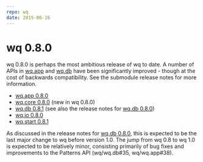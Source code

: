 ```yaml
---
repo: wq
date: 2015-06-16
---
```


# wq 0.8.0

wq 0.8.0 is perhaps the most ambitious release of wq to date.  A number of APIs in [wq.app](../wq.app/index.md) and [wq.db](../wq.db/index.md) have been significantly improved - though at the cost of backwards compatibility.  See the submodule release notes for more information.
- [wq.app 0.8.0](./wq.app-0.8.0.md)
- [wq.core 0.8.0](./wq.core-0.8.0.md) (new in wq 0.8.0)
- [wq.db 0.8.1](./wq.db-0.8.1.md) (see also the release notes for [wq.db 0.8.0](./wq.db-0.8.0.md))
- [wq.io 0.8.0](./itertable-0.8.0.md)
- [wq.start 0.8.1](./wq.start-0.8.1.md)

As discussed in the release notes for [wq.db 0.8.0](./wq.db-0.8.0.md), this is expected to be the last major change to wq before version 1.0.  The jump from wq 0.8 to wq 1.0 is expected to be relatively minor, consisting primarily of bug fixes and improvements to the Patterns API (wq/wq.db#35, wq/wq.app#38).
